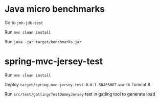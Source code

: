 Java micro benchmarks
=====================
Go to ```jmh-jdk-test```

Run ```mvn clean install```

Run ```java -jar target/benchmarks.jar```

spring-mvc-jersey-test
======================
Run ```mvn clean install```

Deploy ```target/spring-mvc-jersey-test-0.0.1-SNAPSHOT.war``` to Tomcat 8

Run ```src/test/gatling/TestDummyJersey``` test in gatling tool to generate load
